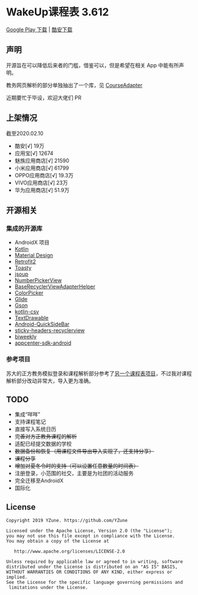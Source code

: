 # WakeUp课程表 3.612

[Google Play 下载](https://play.google.com/store/apps/details?id=com.suda.yzune.wakeupschedule.pro)
| [酷安下载](https://www.coolapk.com/apk/159120)

## 声明

开源旨在可以降低后来者的门槛，借鉴可以，但是希望在相关 App 中能有所声明。

教务网页解析的部分单独抽出了一个库，见 [CourseAdapter](https://github.com/YZune/CourseAdapter)

近期要忙于毕设，欢迎大佬们 PR

## 上架情况

截至2020.02.10

- 酷安[√] 19万
- 应用宝[√] 12674
- 魅族应用商店[√] 21590
- 小米应用商店[√] 61799
- OPPO应用商店[√] 19.3万
- VIVO应用商店[√] 23万
- 华为应用商店[√] 51.9万

## 开源相关

### 集成的开源库

- AndroidX 项目
- [Kotlin](https://github.com/JetBrains/kotlin)
- [Material Design](https://github.com/material-components/material-components-android)
- [Retrofit2](https://github.com/square/retrofit)
- [Toasty](https://github.com/GrenderG/Toasty)
- [jsoup](https://github.com/jhy/jsoup)
- [NumberPickerView](https://github.com/Carbs0126/NumberPickerView)
- [BaseRecyclerViewAdapterHelper](https://github.com/CymChad/BaseRecyclerViewAdapterHelper)
- [ColorPicker](https://github.com/jaredrummler/ColorPicker)
- [Glide](https://github.com/bumptech/glide)
- [Gson](https://github.com/google/gson)
- [kotlin-csv](https://github.com/doyaaaaaken/kotlin-csv)
- [TextDrawable](https://github.com/jahirfiquitiva/TextDrawable)
- [Android-QuickSideBar](https://github.com/saiwu-bigkoo/Android-QuickSideBar/)
- [sticky-headers-recyclerview](https://github.com/timehop/sticky-headers-recyclerview)
- [biweekly](https://github.com/mangstadt/biweekly)
- [appcenter-sdk-android](https://github.com/microsoft/appcenter-sdk-android)

### 参考项目

苏大的正方教务模拟登录和课程解析部分参考了[另一个课程表项目](https://github.com/mnnyang/ClassSchedule)，不过我对课程解析部分改动非常大，导入更为准确。

## TODO

- 集成“咩咩”
- 支持课程笔记
- 直接写入系统日历
- ~~完善对方正教务课程的解析~~
- 适配已经提交数据的学校
- ~~数据备份和恢复（用课程文件导出导入实现了，还支持分享）~~
- ~~课程分享~~
- ~~增加对夏冬令时的支持（可以设置任意数量的时间表）~~
- 注册登录，小范围的社交，主要是为社团的活动服务
- 完全迁移至AndroidX
- 国际化

## License

```
Copyright 2019 YZune. https://github.com/YZune

Licensed under the Apache License, Version 2.0 (the "License");
you may not use this file except in compliance with the License.
You may obtain a copy of the License at

   http://www.apache.org/licenses/LICENSE-2.0

Unless required by applicable law or agreed to in writing, software
distributed under the License is distributed on an "AS IS" BASIS,
WITHOUT WARRANTIES OR CONDITIONS OF ANY KIND, either express or implied.
See the License for the specific language governing permissions and
 limitations under the License.
 ```